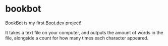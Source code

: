 # bookbot

BookBot is my first [Boot.dev](https://www.boot.dev) project!

It takes a text file on your computer, and outputs the amount of words in the file, alongside a count for how many times each character appeared.